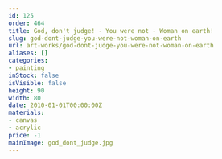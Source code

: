 ```yaml
---
id: 125
order: 464
title: God, don't judge! - You were not - Woman on earth!
slug: god-dont-judge-you-were-not-woman-on-earth
url: art-works/god-dont-judge-you-were-not-woman-on-earth
aliases: []
categories:
- painting
inStock: false
isVisible: false
height: 90
width: 80
date: 2010-01-01T00:00:00Z
materials:
- canvas
- acrylic
price: -1
mainImage: god_dont_judge.jpg
---
```

